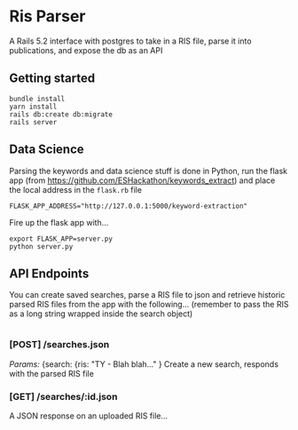# Ris Parser

A Rails 5.2 interface with postgres to take in a RIS file, parse it into publications, and expose the db as an API

## Getting started

```
bundle install
yarn install
rails db:create db:migrate
rails server
```

## Data Science

Parsing the keywords and data science stuff is done in Python, run the flask app (from https://github.com/ESHackathon/keywords_extract) and place the local address in the `flask.rb` file

`FLASK_APP_ADDRESS="http://127.0.0.1:5000/keyword-extraction"`

Fire up the flask app with...

```
export FLASK_APP=server.py
python server.py
```

## API Endpoints

You can create saved searches, parse a RIS file to json and retrieve historic parsed RIS files from the app with the following...
(remember to pass the RIS as a long string wrapped inside the search object)

```
```


### [POST] /searches.json
*Params:* {search: {ris: "TY  - Blah blah..." }
Create a new search, responds with the parsed RIS file

### [GET] /searches/:id.json
A JSON response on an uploaded RIS file...

